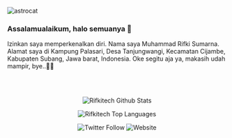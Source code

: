 ![astrocat](https://user-images.githubusercontent.com/112795137/235426261-27759b75-10ff-4180-8839-76dd6bfb05cb.png)

### Assalamualaikum, halo semuanya 👋

<!--
**rifkitech/rifkitech** is a ✨ _special_ ✨ repository because its `README.md` (this file) appears on your GitHub profile.

Here are some ideas to get you started:

- 🔭 I’m currently working on ...
- 🌱 I’m currently learning ...
- 👯 I’m looking to collaborate on ...
- 🤔 I’m looking for help with ...
- 💬 Ask me about ...
- 📫 How to reach me: ...
- 😄 Pronouns: ...
- ⚡ Fun fact: ...
-->

Izinkan saya memperkenalkan diri. Nama saya Muhammad Rifki Sumarna. Alamat saya di Kampung Palasari, Desa Tanjungwangi, Kecamatan Cijambe, Kabupaten Subang, Jawa barat, Indonesia. Oke segitu aja ya, makasih udah mampir, bye..🙋‍♂️

<br/>
<br/>

<p align="center"><img src="https://github-readme-stats.vercel.app/api?username=rifkitech&include_all_commits=true&count_private=true&show_icons=true" alt="Rifkitech Github Stats"/></p>

<p align="center"><img src="https://github-readme-stats.vercel.app/api/top-langs/?username=rifkitech&layout=compact" alt="Rifkitech Top Languages"/></p>

<p align="center"><img alt="Twitter Follow" src="https://img.shields.io/twitter/follow/rifkiizz?style=social"/>   <img alt="Website" src="https://img.shields.io/website?down_color=red&down_message=offline&up_color=green&up_message=online&url=https%3A%2F%2Fwww.rifkiweb.eu.org"></p>
